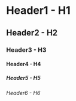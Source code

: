 # Header1 - H1
## Header2 - H2
### Header3 - H3
#### Header4 - H4
##### Header5 - H5
###### Header6 - H6
